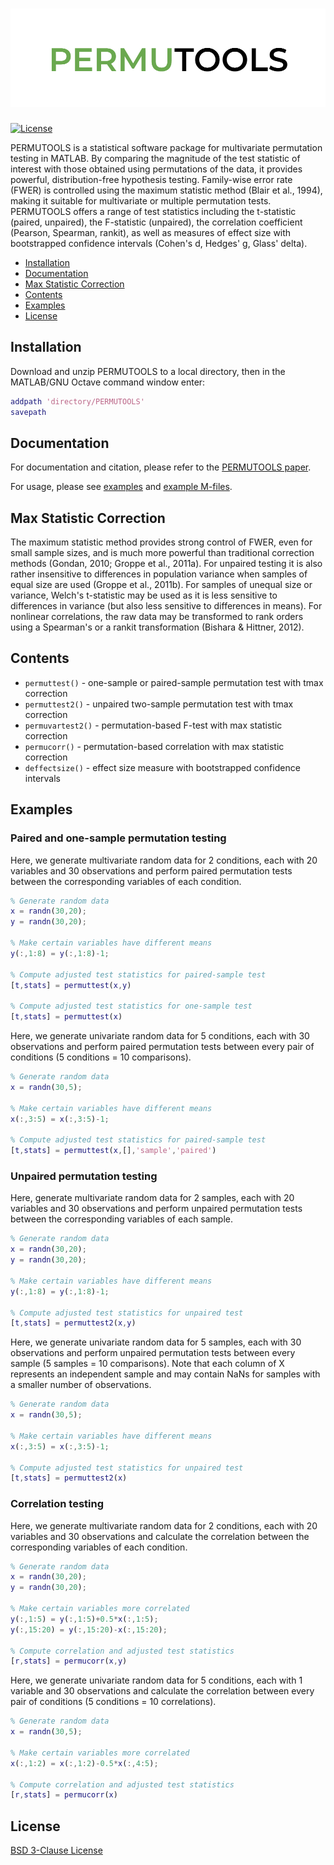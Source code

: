 # <img src="docs/permutools_logo.png">

[![License](https://img.shields.io/badge/License-BSD%203--Clause-blue.svg)](https://opensource.org/licenses/BSD-3-Clause)

PERMUTOOLS is a statistical software package for multivariate permutation testing in MATLAB. By comparing the magnitude of the test statistic of interest with those obtained using permutations of the data, it provides powerful, distribution-free hypothesis testing. Family-wise error rate (FWER) is controlled using the maximum statistic method (Blair et al., 1994), making it suitable for multivariate or multiple permutation tests. PERMUTOOLS offers a range of test statistics including the t-statistic (paired, unpaired), the F-statistic (unpaired), the correlation coefficient (Pearson, Spearman, rankit), as well as measures of effect size with bootstrapped confidence intervals (Cohen's d, Hedges' g, Glass' delta).

- [Installation](#installation)
- [Documentation](#documentation)
- [Max Statistic Correction](#max-statistic-correction)
- [Contents](#contents)
- [Examples](#examples)
- [License](#license)

## Installation

Download and unzip PERMUTOOLS to a local directory, then in the MATLAB/GNU Octave command window enter:

```matlab
addpath 'directory/PERMUTOOLS'
savepath
```

## Documentation

For documentation and citation, please refer to the [PERMUTOOLS paper](docs/Crosse_etal_2018.pdf).

For usage, please see [examples](#examples) and [example M-files](examples).

## Max Statistic Correction

The maximum statistic method provides strong control of FWER, even for small sample sizes, and is much more powerful than traditional correction methods (Gondan, 2010; Groppe et al., 2011a). For unpaired testing it is also rather insensitive to differences in population variance when samples of equal size are used (Groppe et al., 2011b). For samples of unequal size or variance, Welch's t-statistic may be used as it is less sensitive to differences in variance (but also less sensitive to differences in means). For nonlinear correlations, the raw data may be transformed to rank orders using a Spearman's or a rankit transformation (Bishara & Hittner, 2012).

## Contents

* `permuttest()` - one-sample or paired-sample permutation test with tmax correction
* `permuttest2()` - unpaired two-sample permutation test with tmax correction
* `permuvartest2()` - permutation-based F-test with max statistic correction
* `permucorr()` - permutation-based correlation with max statistic correction
* `deffectsize()` - effect size measure with bootstrapped confidence intervals

## Examples

### Paired and one-sample permutation testing

Here, we generate multivariate random data for 2 conditions, each with 20 variables and 30 observations and perform paired permutation tests between the corresponding variables of each condition.

```matlab
% Generate random data
x = randn(30,20);
y = randn(30,20);

% Make certain variables have different means
y(:,1:8) = y(:,1:8)-1;

% Compute adjusted test statistics for paired-sample test
[t,stats] = permuttest(x,y)

% Compute adjusted test statistics for one-sample test
[t,stats] = permuttest(x)
```

Here, we generate univariate random data for 5 conditions, each with 30 observations and perform paired permutation tests between every pair of conditions (5 conditions = 10 comparisons).

```matlab
% Generate random data
x = randn(30,5);

% Make certain variables have different means
x(:,3:5) = x(:,3:5)-1;

% Compute adjusted test statistics for paired-sample test
[t,stats] = permuttest(x,[],'sample','paired')
```

### Unpaired permutation testing

Here, generate multivariate random data for 2 samples, each with 20 variables and 30 observations and perform unpaired permutation tests between the corresponding variables of each sample.

```matlab
% Generate random data
x = randn(30,20);
y = randn(30,20);

% Make certain variables have different means
y(:,1:8) = y(:,1:8)-1;

% Compute adjusted test statistics for unpaired test
[t,stats] = permuttest2(x,y)
```

Here, we generate univariate random data for 5 samples, each with 30 observations and perform unpaired permutation tests between every sample (5 samples = 10 comparisons). Note that each column of X represents an independent sample and may contain NaNs for samples with a smaller number of observations.

```matlab
% Generate random data
x = randn(30,5);

% Make certain variables have different means
x(:,3:5) = x(:,3:5)-1;

% Compute adjusted test statistics for unpaired test
[t,stats] = permuttest2(x)
```

### Correlation testing

Here, we generate multivariate random data for 2 conditions, each with 20 variables and 30 observations and calculate the correlation between the corresponding variables of each condition.

```matlab
% Generate random data
x = randn(30,20);
y = randn(30,20);

% Make certain variables more correlated
y(:,1:5) = y(:,1:5)+0.5*x(:,1:5);
y(:,15:20) = y(:,15:20)-x(:,15:20);

% Compute correlation and adjusted test statistics
[r,stats] = permucorr(x,y)
```

Here, we generate univariate random data for 5 conditions, each with 1 variable and 30 observations and calculate the correlation between every pair of conditions (5 conditions = 10 correlations).

```matlab
% Generate random data
x = randn(30,5);

% Make certain variables more correlated
x(:,1:2) = x(:,1:2)-0.5*x(:,4:5);

% Compute correlation and adjusted test statistics
[r,stats] = permucorr(x)
```

## License

[BSD 3-Clause License](LICENSE)